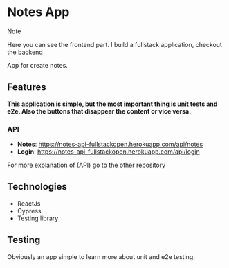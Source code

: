 # Notes App

> [!NOTE] 
> Here you can see the frontend part. I build a fullstack application, checkout the [backend](https://github.com/benitodev/notes-api-fullstackopen)

App for create notes.

## Features
**This application is simple, but the most important thing is unit tests and e2e. Also the buttons that disappear the content or vice versa.**

### API
- **Notes**: https://notes-api-fullstackopen.herokuapp.com/api/notes
- **Login**: https://notes-api-fullstackopen.herokuapp.com/api/login

For more explanation of (API) go to the other repository

## Technologies

- ReactJs
- Cypress
- Testing library

## Testing
Obviously an app simple to learn more about unit and e2e testing.

